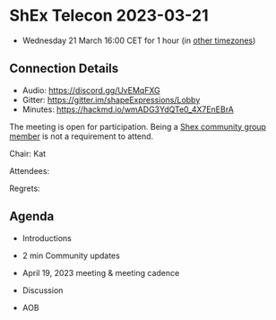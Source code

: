 # ShEx Telecon 2023-03-21
* Wednesday 21 March 16:00 CET for 1 hour (in [other timezones](https://www.timeanddate.com/worldclock/fixedtime.html?msg=ShEx+CG&iso=20230111T16&p1=337))

## Connection Details
* Audio: https://discord.gg/UvEMqFXG
* Gitter: https://gitter.im/shapeExpressions/Lobby
* Minutes: https://hackmd.io/wmADG3YdQTe0_4X7EnEBrA


The meeting is open for participation. Being a [Shex community group member](https://www.w3.org/community/shex/participants) is not a requirement to attend.

Chair: Kat

Attendees: 

Regrets: 

## Agenda

* Introductions

* 2 min Community updates

* April 19, 2023 meeting & meeting cadence

* Discussion

* AOB
